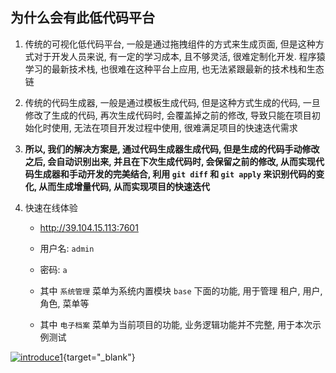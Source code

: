 ## 为什么会有此低代码平台
  
1. 传统的可视化低代码平台, 一般是通过拖拽组件的方式来生成页面, 但是这种方式对于开发人员来说, 有一定的学习成本, 且不够灵活, 很难定制化开发. 程序猿学习的最新技术栈, 也很难在这种平台上应用, 也无法紧跟最新的技术栈和生态链

2. 传统的代码生成器, 一般是通过模板生成代码, 但是这种方式生成的代码, 一旦修改了生成的代码, 再次生成代码时, 会覆盖掉之前的修改, 导致只能在项目初始化时使用, 无法在项目开发过程中使用, 很难满足项目的快速迭代需求

3. **所以, 我们的解决方案是, 通过代码生成器生成代码, 但是生成的代码手动修改之后, 会自动识别出来, 并且在下次生成代码时, 会保留之前的修改, 从而实现代码生成器和手动开发的完美结合, 利用 `git diff` 和 `git apply` 来识别代码的变化, 从而生成增量代码, 从而实现项目的快速迭代**

4. 快速在线体验
    - http://39.104.15.113:7601
    - 用户名: `admin`
    - 密码: `a`
    
    - 其中 `系统管理` 菜单为系统内置模块 `base` 下面的功能, 用于管理 租户, 用户, 角色, 菜单等
    
    - 其中 `电子档案` 菜单为当前项目的功能, 业务逻辑功能并不完整, 用于本次示例测试

[![introduce1](../img/introduce1.jpg)](../img/introduce1.jpg){target="_blank"}
